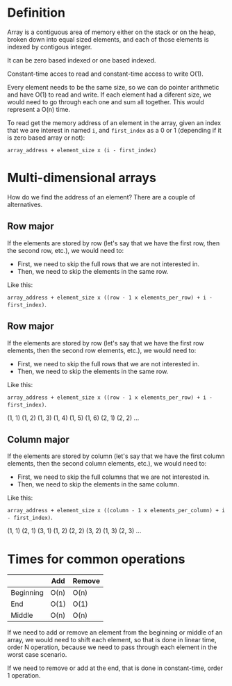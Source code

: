 # Definition

Array is a contiguous area of memory either on the stack or on the heap, broken down into equal sized elements, and each of those elements is indexed by contigous integer.

It can be zero based indexed or one based indexed.

Constant-time acces to read and constant-time access to write O(1).

Every element needs to be the same size, so we can do pointer arithmetic and have O(1) to read and write.
If each element had a diferent size, we would need to go through each one and sum all together. This would represent a O(n) time.

To read get the memory address of an element in the array, given an index that we are interest in named `i`, and `first_index` as a 0 or 1 (depending if it is zero based array or not):

`array_address + element_size x (i - first_index)`

# Multi-dimensional arrays

How do we find the address of an element? There are a couple of alternatives.


## Row major

If the elements are stored by row (let's say that we have the first row, then the second row, etc.), we would need to:

* First, we need to skip the full rows that we are not interested in.
* Then, we need to skip the elements in the same row.

Like this:

`array_address + element_size x ((row - 1 x elements_per_row) + i - first_index)`.

## Row major

If the elements are stored by row (let's say that we have the first row elements, then the second row elements, etc.), we would need to:

* First, we need to skip the full rows that we are not interested in.
* Then, we need to skip the elements in the same row.

Like this:

`array_address + element_size x ((row - 1 x elements_per_row) + i - first_index)`.

(1, 1)
(1, 2)
(1, 3)
(1, 4)
(1, 5)
(1, 6)
(2, 1)
(2, 2)
...

## Column major

If the elements are stored by column (let's say that we have the first column elements, then the second column elements, etc.), we would need to:

* First, we need to skip the full columns that we are not interested in.
* Then, we need to skip the elements in the same column.

Like this:

`array_address + element_size x ((column - 1 x elements_per_column) + i - first_index)`.

(1, 1)
(2, 1)
(3, 1)
(1, 2)
(2, 2)
(3, 2)
(1, 3)
(2, 3)
...

# Times for common operations


|           |   Add   |   Remove  |
|-----------|---------|-----------|
| Beginning |   O(n)  |    O(n)   |
| End       |   O(1)  |    O(1)   |
| Middle    |   O(n)  |    O(n)   |

If we need to add or remove an element from the beginning or middle of an array, we would need to shift each element, so that is done in linear time, order N operation, because we need to pass through each element in the worst case scenario.

If we need to remove or add at the end, that is done in constant-time, order 1 operation.
